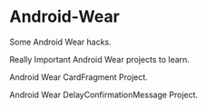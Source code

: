 # Android-Wear
Some Android Wear hacks.

Really Important Android Wear projects to learn.

Android Wear CardFragment Project.

Android Wear DelayConfirmationMessage Project.
